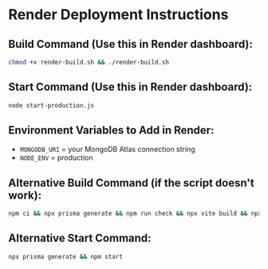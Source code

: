 # Render Deployment Instructions

## Build Command (Use this in Render dashboard):
```bash
chmod +x render-build.sh && ./render-build.sh
```

## Start Command (Use this in Render dashboard):
```bash
node start-production.js
```

## Environment Variables to Add in Render:
- `MONGODB_URI` = your MongoDB Atlas connection string
- `NODE_ENV` = production

## Alternative Build Command (if the script doesn't work):
```bash
npm ci && npx prisma generate && npm run check && npx vite build && npx esbuild server/index.ts --platform=node --packages=external --bundle --format=esm --outdir=dist
```

## Alternative Start Command:
```bash
npx prisma generate && npm start
```